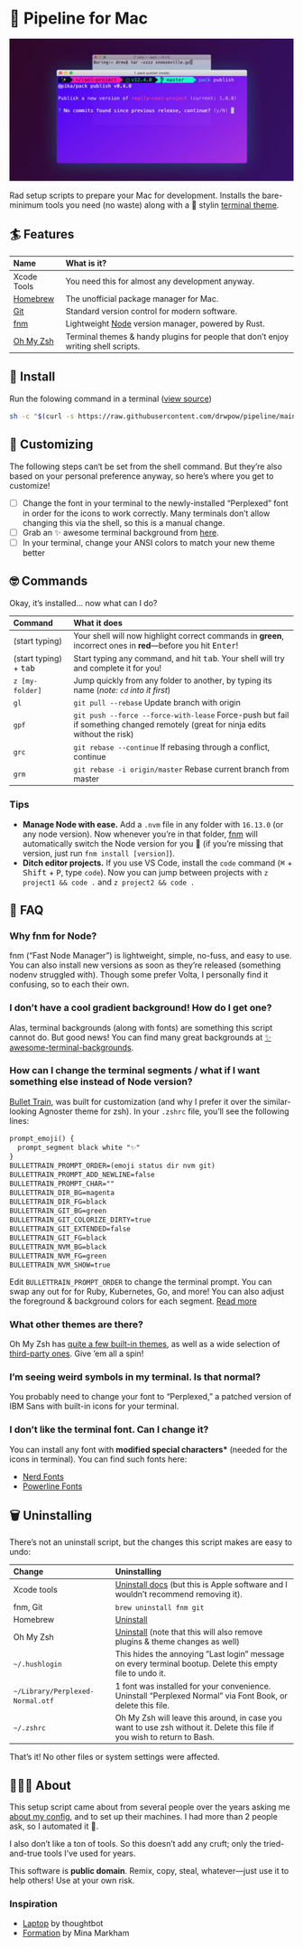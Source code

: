 # 🌊 Pipeline for Mac

![pipeline](./pipeline.jpg)

Rad setup scripts to prepare your Mac for development. Installs the bare-minimum tools you need (no waste) along with a 💅 stylin [terminal theme][zsh-bullet-train].

## 🏄 Features

| Name        | What is it?                                                                        |
| :---------- | :--------------------------------------------------------------------------------- |
| Xcode Tools | You need this for almost any development anyway.                                   |
| [Homebrew]  | The unofficial package manager for Mac.                                            |
| [Git]       | Standard version control for modern software.                                      |
| [fnm]       | Lightweight [Node] version manager, powered by Rust.                               |
| [Oh My Zsh] | Terminal themes & handy plugins for people that don’t enjoy writing shell scripts. |

## 🚀 Install

Run the folowing command in a terminal ([view source][source])

```bash
sh -c "$(curl -s https://raw.githubusercontent.com/drwpow/pipeline/main/bin/pipeline)"
```

## 💅 Customizing

The following steps can‘t be set from the shell command. But they’re also
based on your personal preference anyway, so here’s where you get to customize!

- [ ] Change the font in your terminal to the newly-installed “Perplexed” font in order for the icons to work correctly. Many terminals don’t allow changing this via the shell, so this is a manual change.
- [ ] Grab an ✨ awesome terminal background from [here][awesome-terminal-backgrounds].
- [ ] In your terminal, change your ANSI colors to match your new theme better

## 🤓 Commands

Okay, it’s installed… now what can I do?

| Command                         | What it does                                                                                                                     |
| :------------------------------ | :------------------------------------------------------------------------------------------------------------------------------- |
| (start typing)                  | Your shell will now highlight correct commands in **green**, incorrect ones in **red**—before you hit <kbd>Enter</kbd>!          |
| (start typing) + <kbd>tab</kbd> | Start typing any command, and hit <kbd>tab</kbd>. Your shell will try and complete it for you!                                   |
| `z [my-folder]`                 | Jump quickly from any folder to another, by typing its name (_note: `cd` into it first_)                                         |
| `gl`                            | `git pull --rebase` Update branch with origin                                                                                    |
| `gpf`                           | `git push --force --force-with-lease` Force-push but fail if something changed remotely (great for ninja edits without the risk) |
| `grc`                           | `git rebase --continue` If rebasing through a conflict, continue                                                                 |
| `grm`                           | `git rebase -i origin/master` Rebase current branch from master                                                                  |

### Tips

- **Manage Node with ease.** Add a `.nvm` file in any folder with `16.13.0` (or any node version). Now whenever you’re in that folder, [fnm] will automatically switch the Node version for you 🎉 (if you’re missing that version, just run `fnm install [version]`).
- **Ditch editor projects.** If you use VS Code, install the `code` command (<kbd>⌘</kbd> + <kbd>Shift</kbd> + <kbd>P</kbd>, type `code`). Now you can jump between projects with `z project1 && code .` and `z project2 && code .`

## 💁 FAQ

### Why fnm for Node?

fnm (“Fast Node Manager”) is lightweight, simple, no-fuss, and easy to use. You can also install new versions as soon as they’re released (something nodenv struggled with). Though some prefer Volta, I personally find it confusing, so to each their own.

### I don’t have a cool gradient background! How do I get one?

Alas, terminal backgrounds (along with fonts) are something this script cannot do. But good news! You can find many great backgrounds at [✨ awesome-terminal-backgrounds][awesome-terminal-backgrounds].

### How can I change the terminal segments / what if I want something else instead of Node version?

[Bullet Train][bullet-train], was built for customization (and why I prefer it over the similar-looking Agnoster theme for zsh). In your `.zshrc` file, you’ll see the following lines:

```
prompt_emoji() {
  prompt_segment black white "✨"
}
BULLETTRAIN_PROMPT_ORDER=(emoji status dir nvm git)
BULLETTRAIN_PROMPT_ADD_NEWLINE=false
BULLETTRAIN_PROMPT_CHAR=""
BULLETTRAIN_DIR_BG=magenta
BULLETTRAIN_DIR_FG=black
BULLETTRAIN_GIT_BG=green
BULLETTRAIN_GIT_COLORIZE_DIRTY=true
BULLETTRAIN_GIT_EXTENDED=false
BULLETTRAIN_GIT_FG=black
BULLETTRAIN_NVM_BG=black
BULLETTRAIN_NVM_FG=green
BULLETTRAIN_NVM_SHOW=true
```

Edit `BULLETTRAIN_PROMPT_ORDER` to change the terminal prompt. You can swap any out for for Ruby, Kubernetes, Go, and more! You can also adjust the foreground & background colors for each segment. [Read more][bullet-train]

### What other themes are there?

Oh My Zsh has [quite a few built-in themes][oh-my-zsh-theme], as well as a wide selection of [third-party ones][oh-my-zsh-external]. Give ’em all a spin!

### I’m seeing weird symbols in my terminal. Is that normal?

You probably need to change your font to “Perplexed,” a patched version of IBM Sans with built-in icons for your terminal.

### I don’t like the terminal font. Can I change it?

You can install any font with **modified special characters\*** (needed for the icons in terminal). You can find such fonts here:

- [Nerd Fonts]
- [Powerline Fonts]

## 🗑️ Uninstalling

There’s not an uninstall script, but the changes this script makes are easy
to undo:

| Change                           | Uninstalling                                                                                                              |
| :------------------------------- | :------------------------------------------------------------------------------------------------------------------------ |
| Xcode tools                      | [Uninstall docs][xcode-uninstall] (but this is Apple software and I wouldn’t recommend removing it).                      |
| fnm, Git                         | `brew uninstall fnm git`                                                                                                  |
| Homebrew                         | [Uninstall][homebrew-uninstall]                                                                                           |
| Oh My Zsh                        | [Uninstall][oh-my-zsh-uninstall] (note that this will also remove plugins & theme changes as well)                        |
| `~/.hushlogin`                   | This hides the annoying ”Last login” message on every terminal bootup. Delete this empty file to undo it.                 |
| `~/Library/Perplexed-Normal.otf` | 1 font was installed for your convenience. Uninstall “Perplexed Normal” via Font Book, or delete this file.               |
| `~/.zshrc`                       | Oh My Zsh will leave this around, in case you want to use zsh without it. Delete this file if you wish to return to Bash. |

That’s it! No other files or system settings were affected.

## ️🤷🏻‍♂️ About

This setup script came about from several people over the years asking me [about my config][config], and to set up their machines. I had more than 2 people ask, so I automated it 🤖.

I also don’t like a ton of tools. So this doesn’t add any cruft; only the tried-and-true tools I’ve used for years.

This software is **public domain**. Remix, copy, steal, whatever—just use it to help others! Use at your own risk.

### Inspiration

- [Laptop] by thoughtbot
- [Formation] by Mina Markham

[awesome-terminal-backgrounds]: https://github.com/dangodev/awesome-terminal-backgrounds
[bullet-train]: https://github.com/caiogondim/bullet-train.zsh
[config]: https://github.com/dangodev/config
[formation]: https://github.com/minamarkham/formation
[fnm]: https://github.com/Schniz/fnm
[git]: https://git-scm.com/
[golang]: https://golang.org/
[homebrew]: https://brew.sh/
[homebrew-uninstall]: https://docs.brew.sh/FAQ#how-do-i-uninstall-homebrew
[iterm]: https://www.iterm2.com
[laptop]: https://github.com/thoughtbot/laptop
[mit]: https://opensource.org/licenses/MIT
[nerd fonts]: https://github.com/ryanoasis/nerd-fonts
[node]: https://nodejs.org/en/
[oh my zsh]: https://github.com/robbyrussell/oh-my-zsh
[oh-my-zsh-external]: https://github.com/robbyrussell/oh-my-zsh/wiki/External-themes
[oh-my-zsh-theme]: https://github.com/robbyrussell/oh-my-zsh/wiki/Themes
[oh-my-zsh-uninstall]: https://github.com/robbyrussell/oh-my-zsh#uninstalling-oh-my-zsh
[perplexed]: https://github.com/phoikoi/perplexed
[phpbrew]: https://github.com/phpbrew/phpbrew
[postgres]: https://www.postgresql.org/
[powerline fonts]: https://github.com/powerline/fonts
[ripgrep]: https://github.com/BurntSushi/ripgrep
[source]: ./bin/pipeline
[xcode]: https://developer.apple.com/xcode/
[xcode-uninstall]: https://developer.apple.com/library/archive/technotes/tn2339/_index.html#//apple_ref/doc/uid/DTS40014588-CH1-HOW_CAN_I_UNINSTALL_THE_COMMAND_LINE_TOOLS_
[zsh-bullet-train]: https://github.com/caiogondim/bullet-train.zsh
